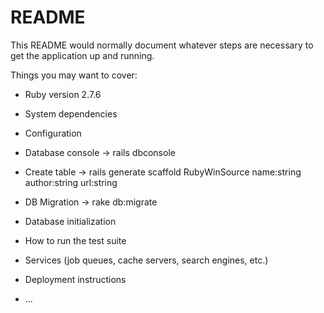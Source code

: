 # README

This README would normally document whatever steps are necessary to get the
application up and running.

Things you may want to cover:

* Ruby version
  2.7.6
* System dependencies

* Configuration

* Database console 
  -> rails dbconsole 

* Create table
  -> rails generate scaffold RubyWinSource name:string \
  author:string url:string
* DB Migration
  -> rake db:migrate

* Database initialization

* How to run the test suite

* Services (job queues, cache servers, search engines, etc.)

* Deployment instructions

* ...
